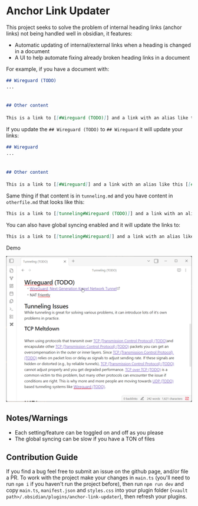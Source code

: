 # Anchor Link Updater

This project seeks to solve the problem of internal heading links (anchor links) not being handled well in obsidian, it features:

- Automatic updating of internal/external links when a heading is changed in a document
- A UI to help automate fixing already broken heading links in a document

For example, if you have a document with:

```md
## Wireguard (TODO)
...


## Other content

This is a link to [[#Wireguard (TODO)]] and a link with an alias like this [[#Wireguard (TODO)|Wireguard]].
```

If you update the `## Wireguard (TODO)` to `## Wireguard` it will update your links:

```md
## Wireguard
...


## Other content

This is a link to [[#Wireguard]] and a link with an alias like this [[#Wireguard|Wireguard]].
```

Same thing if that content is in `tunneling.md` and you have content in `otherfile.md` that looks like this:

```md
This is a link to [[tunneling#Wireguard (TODO)]] and a link with an alias like this [[tunneling#Wireguard (TODO)|Wireguard]].
```

You can also have global syncing enabled and it will update the links to:

```md
This is a link to [[tunneling#Wireguard]] and a link with an alias like this [[tunneling#Wireguard|Wireguard]].
```

Demo

![](./docs/demo.gif)

## Notes/Warnings

- Each setting/feature can be toggled on and off as you please
- The global syncing can be slow if you have a TON of files

## Contribution Guide

If you find a bug feel free to submit an issue on the github page, and/or file a PR. To work with the project make your changes in `main.ts` (you'll need to run `npm i` if you haven't run the project before), then run `npm run dev` and copy `main.ts`, `manifest.json` and `styles.css` into your plugin folder (`<vault path>/.obsidian/plugins/anchor-link-updater`), then refresh your plugins.
